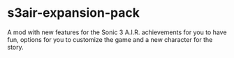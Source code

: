# s3air-expansion-pack
A mod with new features for the Sonic 3 A.I.R. achievements for you to have fun, options for you to customize the game and a new character for the story.
